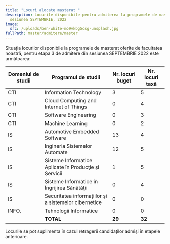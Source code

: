 ```yaml
---
title: "Locuri alocate masterat "
description: Locurile disponibile pentru admiterea la programele de masterat,
  sesiunea SEPTEMBRIE, 2022
image:
  src: /uploads/ben-white-mo9vkbg5csg-unsplash.jpg
fullPath: master/admitere/master
---
```

Situația locurilor disponibile la programele de masterat oferite de facultatea noastră, pentru etapa 3 de admitere din sesiunea SEPTEMBRIE 2022 este următoarea:

| **Domeniul de studii** | **Programul de studii**                               | **Nr. locuri buget** | **Nr. locuri taxă** |
| ---------------------- | ----------------------------------------------------- | -------------------- | ------------------- |
| CTI                    | Information Technology                                | 3                    | 5                   |
| CTI                    | Cloud Computing and Internet of Things                | 0                    | 4                   |
| CTI                    | Software Engineering                                  | 0                    | 3                   |
| CTI                    | Machine Learning                                      | 0                    | 2                   |
| IS                     | Automotive Embedded Software                          | 13                   | 4                   |
| IS                     | Ingineria Sistemelor Automate                         | 12                   | 5                   |
| IS                     | Sisteme Informatice Aplicate în Producţie şi Servicii | 1                    | 5                   |
| IS                     | Sisteme Informatice în Îngrijirea Sănătăţii           | 0                    | 4                   |
| IS                     | Securitatea informațiilor și a sistemelor cibernetice | 0                    | 0                   |
| INFO.                  | Tehnologii Informatice                                | 0                    | 0                   |
|                        | **TOTAL**                                             | **29**               | **32**              |

Locurile se pot suplimenta în cazul retragerii candidaților admiși în etapele anterioare.